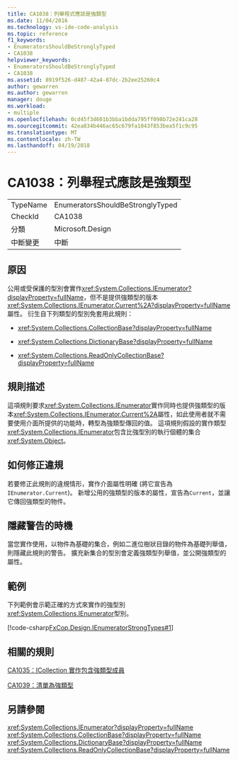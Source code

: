 ```yaml
---
title: CA1038：列舉程式應該是強類型
ms.date: 11/04/2016
ms.technology: vs-ide-code-analysis
ms.topic: reference
f1_keywords:
- EnumeratorsShouldBeStronglyTyped
- CA1038
helpviewer_keywords:
- EnumeratorsShouldBeStronglyTyped
- CA1038
ms.assetid: 8919f526-d487-42a4-87dc-2b2ee25260c4
author: gewarren
ms.author: gewarren
manager: douge
ms.workload:
- multiple
ms.openlocfilehash: 0cd45f3d601b3bba1bdda795ff098b72e241ca28
ms.sourcegitcommit: 42ea834b446ac65c679fa1043f853bea5f1c9c95
ms.translationtype: MT
ms.contentlocale: zh-TW
ms.lasthandoff: 04/19/2018
---
```

# <a name="ca1038-enumerators-should-be-strongly-typed"></a>CA1038：列舉程式應該是強類型
|||
|-|-|
|TypeName|EnumeratorsShouldBeStronglyTyped|
|CheckId|CA1038|
|分類|Microsoft.Design|
|中斷變更|中斷|

## <a name="cause"></a>原因
 公用或受保護的型別會實作<xref:System.Collections.IEnumerator?displayProperty=fullName>，但不是提供強類型的版本<xref:System.Collections.IEnumerator.Current%2A?displayProperty=fullName>屬性。 衍生自下列類型的型別免套用此規則：

-   <xref:System.Collections.CollectionBase?displayProperty=fullName>

-   <xref:System.Collections.DictionaryBase?displayProperty=fullName>

-   <xref:System.Collections.ReadOnlyCollectionBase?displayProperty=fullName>

## <a name="rule-description"></a>規則描述
 這項規則要求<xref:System.Collections.IEnumerator>實作同時也提供強類型的版本<xref:System.Collections.IEnumerator.Current%2A>屬性，如此使用者就不需要使用介面所提供的功能時，轉型為強類型傳回的值。 這項規則假設的實作類型<xref:System.Collections.IEnumerator>包含比強型別的執行個體的集合<xref:System.Object>。

## <a name="how-to-fix-violations"></a>如何修正違規
 若要修正此規則的違規情形，實作介面屬性明確 (將它宣告為`IEnumerator.Current`)。 新增公用的強類型的版本的屬性，宣告為`Current`，並讓它傳回強類型的物件。

## <a name="when-to-suppress-warnings"></a>隱藏警告的時機
 當您實作使用，以物件為基礎的集合，例如二進位樹狀目錄的物件為基礎列舉值，則隱藏此規則的警告。 擴充新集合的型別會定義強類型列舉值，並公開強類型的屬性。

## <a name="example"></a>範例
 下列範例會示範正確的方式來實作的強型別<xref:System.Collections.IEnumerator>型別。

 [!code-csharp[FxCop.Design.IEnumeratorStrongTypes#1](../code-quality/codesnippet/CSharp/ca1038-enumerators-should-be-strongly-typed_1.cs)]

## <a name="related-rules"></a>相關的規則
 [CA1035：ICollection 實作包含強類型成員](../code-quality/ca1035-icollection-implementations-have-strongly-typed-members.md)

 [CA1039：清單為強類型](../code-quality/ca1039-lists-are-strongly-typed.md)

## <a name="see-also"></a>另請參閱
 <xref:System.Collections.IEnumerator?displayProperty=fullName> <xref:System.Collections.CollectionBase?displayProperty=fullName> <xref:System.Collections.DictionaryBase?displayProperty=fullName> <xref:System.Collections.ReadOnlyCollectionBase?displayProperty=fullName>
